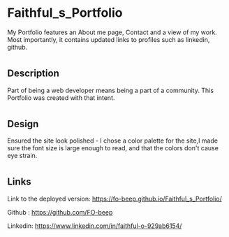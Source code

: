 # Faithful_s_Portfolio




My Portfolio features an About me page, Contact and a view of my work. Most importantly, it contains updated links to profiles such as linkedin, github.



# 
## Description
Part of being a web developer means being a part of a community. This Portfolio was created with that intent.


# 
## Design
Ensured the site look polished - I chose a color palette for the site,I made sure the font size is large enough to read, and that the colors don't cause eye strain.


#
## Links
Link to the deployed version: https://fo-beep.github.io/Faithful_s_Portfolio/

Github : https://github.com/FO-beep

Linkedin: https://www.linkedin.com/in/faithful-o-929ab6154/





